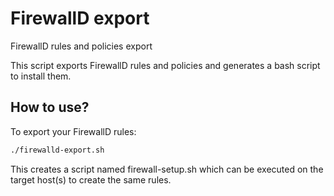 # FirewallD export

FirewallD rules and policies export  

This script exports FirewallD rules and policies and generates a bash script to
install them.

## How to use?

To export your FirewallD rules:

```sh
./firewalld-export.sh
```

This creates a script named firewall-setup.sh which can be executed on the target host(s)
to create the same rules.
